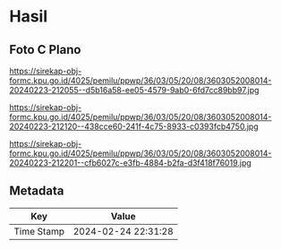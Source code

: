 # Hasil

## Foto C Plano

https://sirekap-obj-formc.kpu.go.id/4025/pemilu/ppwp/36/03/05/20/08/3603052008014-20240223-212055--d5b16a58-ee05-4579-9ab0-6fd7cc89bb97.jpg

https://sirekap-obj-formc.kpu.go.id/4025/pemilu/ppwp/36/03/05/20/08/3603052008014-20240223-212120--438cce60-241f-4c75-8933-c0393fcb4750.jpg

https://sirekap-obj-formc.kpu.go.id/4025/pemilu/ppwp/36/03/05/20/08/3603052008014-20240223-212201--cfb6027c-e3fb-4884-b2fa-d3f418f76019.jpg


## Metadata

| Key        | Value               |
| ---------- | ------------------- |
| Time Stamp | 2024-02-24 22:31:28 |



